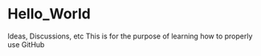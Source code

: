 # Hello_World
Ideas, Discussions, etc
This is for the purpose of learning how to properly use GitHub
